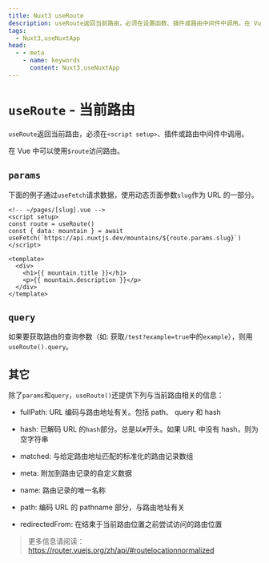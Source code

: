 ```yaml
---
title: Nuxt3 useRoute
description: useRoute返回当前路由，必须在设置函数、插件或路由中间件中调用。在 Vue 中可以使用$route访问路由。
tags: 
  - Nuxt3,useNuxtApp
head:
  - - meta
    - name: keywords
      content: Nuxt3,useNuxtApp
---
```


# `useRoute` - 当前路由

`useRoute`返回当前路由，必须在`<script setup>`、插件或路由中间件中调用。

在 Vue 中可以使用`$route`访问路由。

## `params`

下面的例子通过`useFetch`请求数据，使用动态页面参数`slug`作为 URL 的一部分。

```vue
<!-- ~/pages/[slug].vue -->
<script setup>
const route = useRoute()
const { data: mountain } = await useFetch(`https://api.nuxtjs.dev/mountains/${route.params.slug}`)
</script>

<template>
  <div>
    <h1>{{ mountain.title }}</h1>
    <p>{{ mountain.description }}</p>
  </div>
</template>
```

## `query`

如果要获取路由的查询参数（如: 获取`/test?example=true`中的`example`），则用`useRoute().query`。

## 其它

除了`params`和`query`，`useRoute()`还提供下列与当前路由相关的信息：

- fullPath: URL 编码与路由地址有关。包括 path、 query 和 hash

- hash: 已解码 URL 的`hash`部分。总是以`#`开头。如果 URL 中没有 hash，则为空字符串

- matched: 与给定路由地址匹配的标准化的路由记录数组

- meta: 附加到路由记录的自定义数据

- name: 路由记录的唯一名称

- path: 编码 URL 的 pathname 部分，与路由地址有关

- redirectedFrom: 在结束于当前路由位置之前尝试访问的路由位置

> 更多信息请阅读：https://router.vuejs.org/zh/api/#routelocationnormalized

